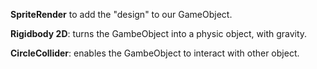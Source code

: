 **SpriteRender** to add the "design" to our GameObject.

**Rigidbody 2D**: turns the GambeObject into a physic object, with gravity.

**CircleCollider**: enables the GambeObject to interact with other object.